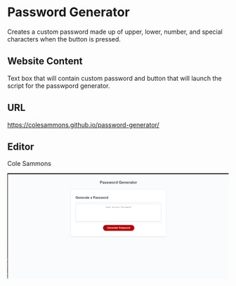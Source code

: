 # Password Generator

Creates a custom password made up of upper, lower, number, and special characters when the button is pressed.

## Website Content

Text box that will contain custom password and button that will launch the script for the passwpord generator.

## URL

https://colesammons.github.io/password-generator/

## Editor

Cole Sammons

![Website home page](./images/home.png)